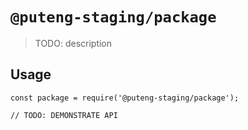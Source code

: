 # `@puteng-staging/package`

> TODO: description

## Usage

```
const package = require('@puteng-staging/package');

// TODO: DEMONSTRATE API
```

